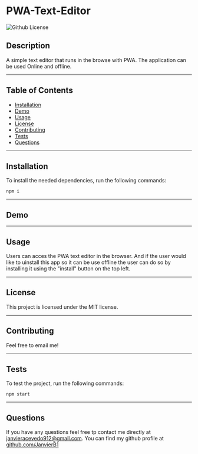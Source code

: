 # PWA-Text-Editor
![Github License](https://img.shields.io/badge/license-MIT-green)
## Description
A simple text editor that runs in the browse with PWA. The application can be used Online and offline.
___
## Table of Contents
* [Installation](#installation)
* [Demo](#demo)
* [Usage](#usage)
* [License](#license)
* [Contributing](#contributing)
* [Tests](#tests)
* [Questions](#questions)
___
## Installation
To install the needed dependencies, run the following commands:
```
npm i 
```
___
##  Demo 

___
## Usage
Users can acces the PWA text editor in the browser. And if the user would like to uinstall this app so it can be use offline the user can do so by installing it using the "install" button on the top left.
___
## License
This project is licensed under the MIT license.
___
## Contributing
Feel free to email me!
___
## Tests
To test the project, run the following commands:
```
npm start
```
___
## Questions
If you have any questions feel free tp contact me directly at janvieracevedo912@gmail.com. You can find my github profile at [github.com/JanvierB1](https://github.com/JanvierB1/)